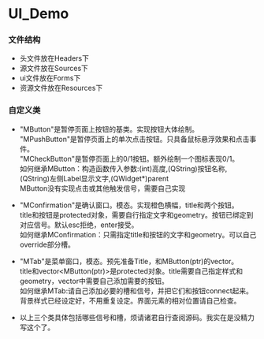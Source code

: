 # UI_Demo

### 文件结构
+ 头文件放在Headers下  
+ 源文件放在Sources下  
+ ui文件放在Forms下  
+ 资源文件放在Resources下  

### 自定义类
+ "MButton"是暂停页面上按钮的基类。实现按钮大体绘制。  
 "MPushButton"是暂停页面上的单次点击按钮。只具备鼠标悬浮效果和点击事件。  
 "MCheckButton"是暂停页面上的0/1按钮。额外绘制一个图标表现0/1。  
 如何继承MButton：构造函数传入参数:(int)高度,(QString)按钮名称,(QString)左侧Label显示文字,(QWidget*)parent  
 MButton没有实现点击或其他触发信号，需要自己实现

+ "MConfirmation"是确认窗口。模态。实现橙色横幅，title和两个按钮。  
  title和按钮是protected对象，需要自行指定文字和geometry。按钮已绑定到对应信号。默认esc拒绝，enter接受。  
  如何继承MConfirmation：只需指定title和按钮的文字和geometry。可以自己override部分槽。
 
+ "MTab"是菜单窗口，模态。预先准备Title，和MButton(ptr)的vector。    
  title和vector<MButton(ptr)>是protected对象。title需要自己指定样式和geometry，vector中需要自己添加需要的按钮。  
  如何继承MTab:请自己添加必要的槽和信号，并把它们和按钮connect起来。背景样式已经设定好，不用重复设定。界面元素的相对位置请自己检查。
  
  
+ 以上三个类具体包括哪些信号和槽，烦请诸君自行查阅源码。我实在是没精力写这个了。
